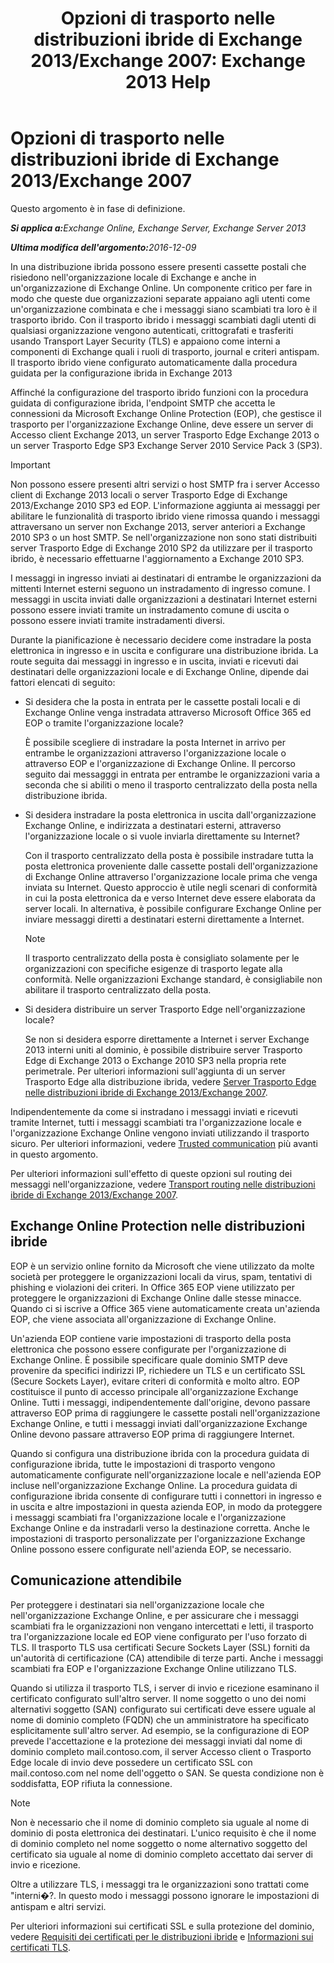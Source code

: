 ﻿---
title: 'Opzioni di trasporto nelle distribuzioni ibride di Exchange 2013/Exchange 2007: Exchange 2013 Help'
TOCTitle: Opzioni di trasporto nelle distribuzioni ibride di Exchange 2013/Exchange 2007
ms:assetid: 92d9e3ca-8d79-4872-9ff7-0067fcdbd434
ms:mtpsurl: https://technet.microsoft.com/it-it/library/Dn151301(v=EXCHG.150)
ms:contentKeyID: 54651642
ms.date: 01/10/2018
mtps_version: v=EXCHG.150
ms.translationtype: HT
---

# Opzioni di trasporto nelle distribuzioni ibride di Exchange 2013/Exchange 2007

Questo argomento è in fase di definizione.  

_<strong>Si applica a:</strong>Exchange Online, Exchange Server, Exchange Server 2013_

_<strong>Ultima modifica dell'argomento:</strong>2016-12-09_

In una distribuzione ibrida possono essere presenti cassette postali che risiedono nell'organizzazione locale di Exchange e anche in un'organizzazione di Exchange Online. Un componente critico per fare in modo che queste due organizzazioni separate appaiano agli utenti come un'organizzazione combinata e che i messaggi siano scambiati tra loro è il trasporto ibrido. Con il trasporto ibrido i messaggi scambiati dagli utenti di qualsiasi organizzazione vengono autenticati, crittografati e trasferiti usando Transport Layer Security (TLS) e appaiono come interni a componenti di Exchange quali i ruoli di trasporto, journal e criteri antispam. Il trasporto ibrido viene configurato automaticamente dalla procedura guidata per la configurazione ibrida in Exchange 2013

Affinché la configurazione del trasporto ibrido funzioni con la procedura guidata di configurazione ibrida, l'endpoint SMTP che accetta le connessioni da Microsoft Exchange Online Protection (EOP), che gestisce il trasporto per l'organizzazione Exchange Online, deve essere un server di Accesso client Exchange 2013, un server Trasporto Edge Exchange 2013 o un server Trasporto Edge SP3 Exchange Server 2010 Service Pack 3 (SP3).


> [!IMPORTANT]
> Non possono essere presenti altri servizi o host SMTP fra i server Accesso client di Exchange 2013 locali o server Trasporto Edge di Exchange 2013/Exchange&nbsp;2010 SP3 ed EOP. L'informazione aggiunta ai messaggi per abilitare le funzionalità di trasporto ibrido viene rimossa quando i messaggi attraversano un server non Exchange 2013, server anteriori a Exchange 2010 SP3 o un host SMTP. Se nell'organizzazione non sono stati distribuiti server Trasporto Edge di Exchange&nbsp;2010 SP2 da utilizzare per il trasporto ibrido, è necessario effettuarne l'aggiornamento a Exchange&nbsp;2010 SP3.



I messaggi in ingresso inviati ai destinatari di entrambe le organizzazioni da mittenti Internet esterni seguono un instradamento di ingresso comune. I messaggi in uscita inviati dalle organizzazioni a destinatari Internet esterni possono essere inviati tramite un instradamento comune di uscita o possono essere inviati tramite instradamenti diversi.

Durante la pianificazione è necessario decidere come instradare la posta elettronica in ingresso e in uscita e configurare una distribuzione ibrida. La route seguita dai messaggi in ingresso e in uscita, inviati e ricevuti dai destinatari delle organizzazioni locale e di Exchange Online, dipende dai fattori elencati di seguito:

  - Si desidera che la posta in entrata per le cassette postali locali e di Exchange Online venga instradata attraverso Microsoft Office 365 ed EOP o tramite l'organizzazione locale?
    
    È possibile scegliere di instradare la posta Internet in arrivo per entrambe le organizzazioni attraverso l'organizzazione locale o attraverso EOP e l'organizzazione di Exchange Online. Il percorso seguito dai messagggi in entrata per entrambe le organizzazioni varia a seconda che si abiliti o meno il trasporto centralizzato della posta nella distribuzione ibrida.

  - Si desidera instradare la posta elettronica in uscita dall'organizzazione Exchange Online, e indirizzata a destinatari esterni, attraverso l'organizzazione locale o si vuole inviarla direttamente su Internet?
    
    Con il trasporto centralizzato della posta è possibile instradare tutta la posta elettronica proveniente dalle cassette postali dell'organizzazione di Exchange Online attraverso l'organizzazione locale prima che venga inviata su Internet. Questo approccio è utile negli scenari di conformità in cui la posta elettronica da e verso Internet deve essere elaborata da server locali. In alternativa, è possibile configurare Exchange Online per inviare messaggi diretti a destinatari esterni direttamente a Internet.
    

    > [!NOTE]
    > Il trasporto centralizzato della posta è consigliato solamente per le organizzazioni con specifiche esigenze di trasporto legate alla conformità. Nelle organizzazioni Exchange standard, è consigliabile non abilitare il trasporto centralizzato della posta.



  - Si desidera distribuire un server Trasporto Edge nell'organizzazione locale?
    
    Se non si desidera esporre direttamente a Internet i server Exchange 2013 interni uniti al dominio, è possibile distribuire server Trasporto Edge di Exchange 2013 o Exchange 2010 SP3 nella propria rete perimetrale. Per ulteriori informazioni sull'aggiunta di un server Trasporto Edge alla distribuzione ibrida, vedere [Server Trasporto Edge nelle distribuzioni ibride di Exchange 2013/Exchange 2007](edge-transport-servers-in-exchange-2013-exchange-2007-hybrid-deployments-exchange-2013-help.md).

Indipendentemente da come si instradano i messaggi inviati e ricevuti tramite Internet, tutti i messaggi scambiati tra l'organizzazione locale e l'organizzazione Exchange Online vengono inviati utilizzando il trasporto sicuro. Per ulteriori informazioni, vedere [Trusted communication](transport-options-in-exchange-hybrid-deployments-exchange-2013-help.md) più avanti in questo argomento.

Per ulteriori informazioni sull'effetto di queste opzioni sul routing dei messaggi nell'organizzazione, vedere [Transport routing nelle distribuzioni ibride di Exchange 2013/Exchange 2007](transport-routing-in-exchange-2013-exchange-2007-hybrid-deployments-exchange-2013-help.md).

## Exchange Online Protection nelle distribuzioni ibride

EOP è un servizio online fornito da Microsoft che viene utilizzato da molte società per proteggere le organizzazioni locali da virus, spam, tentativi di phishing e violazioni dei criteri. In Office 365 EOP viene utilizzato per proteggere le organizzazioni di Exchange Online dalle stesse minacce. Quando ci si iscrive a Office 365 viene automaticamente creata un'azienda EOP, che viene associata all'organizzazione di Exchange Online.

Un'azienda EOP contiene varie impostazioni di trasporto della posta elettronica che possono essere configurate per l'organizzazione di Exchange Online. È possibile specificare quale dominio SMTP deve provenire da specifici indirizzi IP, richiedere un TLS e un certificato SSL (Secure Sockets Layer), evitare criteri di conformità e molto altro. EOP costituisce il punto di accesso principale all'organizzazione Exchange Online. Tutti i messaggi, indipendentemente dall'origine, devono passare attraverso EOP prima di raggiungere le cassette postali nell'organizzazione Exchange Online, e tutti i messaggi inviati dall'organizzazione Exchange Online devono passare attraverso EOP prima di raggiungere Internet.

Quando si configura una distribuzione ibrida con la procedura guidata di configurazione ibrida, tutte le impostazioni di trasporto vengono automaticamente configurate nell'organizzazione locale e nell'azienda EOP incluse nell'organizzazione Exchange Online. La procedura guidata di configurazione ibrida consente di configurare tutti i connettori in ingresso e in uscita e altre impostazioni in questa azienda EOP, in modo da proteggere i messaggi scambiati fra l'organizzazione locale e l'organizzazione Exchange Online e da instradarli verso la destinazione corretta. Anche le impostazioni di trasporto personalizzate per l'organizzazione Exchange Online possono essere configurate nell'azienda EOP, se necessario.

## Comunicazione attendibile

Per proteggere i destinatari sia nell'organizzazione locale che nell'organizzazione Exchange Online, e per assicurare che i messaggi scambiati fra le organizzazioni non vengano intercettati e letti, il trasporto tra l'organizzazione locale ed EOP viene configurato per l'uso forzato di TLS. Il trasporto TLS usa certificati Secure Sockets Layer (SSL) forniti da un'autorità di certificazione (CA) attendibile di terze parti. Anche i messaggi scambiati fra EOP e l'organizzazione Exchange Online utilizzano TLS.

Quando si utilizza il trasporto TLS, i server di invio e ricezione esaminano il certificato configurato sull'altro server. Il nome soggetto o uno dei nomi alternativi soggetto (SAN) configurato sui certificati deve essere uguale al nome di dominio completo (FQDN) che un amministratore ha specificato esplicitamente sull'altro server. Ad esempio, se la configurazione di EOP prevede l'accettazione e la protezione dei messaggi inviati dal nome di dominio completo mail.contoso.com, il server Accesso client o Trasporto Edge locale di invio deve possedere un certificato SSL con mail.contoso.com nel nome dell'oggetto o SAN. Se questa condizione non è soddisfatta, EOP rifiuta la connessione.


> [!NOTE]
> Non è necessario che il nome di dominio completo sia uguale al nome di dominio di posta elettronica dei destinatari. L'unico requisito è che il nome di dominio completo nel nome soggetto o nome alternativo soggetto del certificato sia uguale al nome di dominio completo accettato dai server di invio e ricezione.



Oltre a utilizzare TLS, i messaggi tra le organizzazioni sono trattati come "interni�?. In questo modo i messaggi possono ignorare le impostazioni di antispam e altri servizi.

Per ulteriori informazioni sui certificati SSL e sulla protezione del dominio, vedere [Requisiti dei certificati per le distribuzioni ibride](certificate-requirements-for-hybrid-deployments-exchange-2013-help.md) e [Informazioni sui certificati TLS](http://go.microsoft.com/fwlink/p/?linkid=187237).


